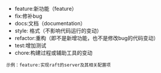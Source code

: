 - feature:新功能（feature）
- fix:修补bug
- docs:文档（documentation）
- style: 格式（不影响代码运行的变动）
- refactor:重构（即不是新增功能，也不是修改bug的代码变动）
- test:增加测试
- chore:构建过程或辅助工具的变动

``
示例：feature:实现raft的server及其相关配置项
``